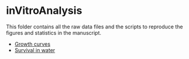 # inVitroAnalysis

This folder contains all the raw data files and the scripts
to reproduce the figures and statistics in the manuscript.

- [Growth curves](GrowthCurves/)
- [Survival in water](WaterSurvival/)  
